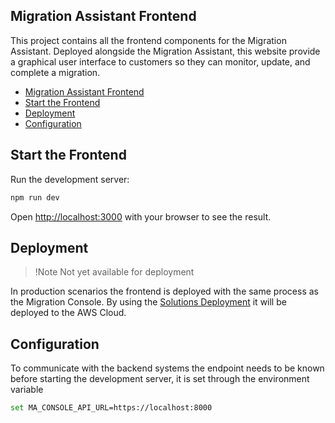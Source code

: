 
## Migration Assistant Frontend
This project contains all the frontend components for the Migration Assistant.  Deployed alongside the Migration Assistant, this website provide a graphical user interface to customers so they can monitor, update, and complete a migration. 

- [Migration Assistant Frontend](#migration-assistant-frontend)
- [Start the Frontend](#start-the-frontend)
- [Deployment](#deployment)
- [Configuration](#configuration)

## Start the Frontend

Run the development server:

```bash
npm run dev
```

Open [http://localhost:3000](http://localhost:3000) with your browser to see the result.

## Deployment

> !Note
> Not yet available for deployment

In production scenarios the frontend is deployed with the same process as the Migration Console.  By using the [Solutions Deployment](../deployment/migration-assistant-solution/README.md) it will be deployed to the AWS Cloud.


## Configuration

To communicate with the backend systems the endpoint needs to be known before starting the development server, it is set through the environment variable

```bash
set MA_CONSOLE_API_URL=https://localhost:8000
```